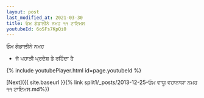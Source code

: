 ```yaml
---
layout: post
last_modified_at: 2021-03-30
title: ਓਮ ਗੰਡਾਲੀਨੇ ਨਮਹ ੧੧ ਟਾਇਮਸ
youtubeId: 6oSFs7KpQi0
---
```

 
 
 ਓਮ ਗੰਡਾਲੀਨੇ ਨਮਹ  
 
 -  ਜੋ ਪਹਾੜੀ ਪ੍ਰਦੇਸ਼ ਤੇ ਰਹਿੰਦਾ ਹੈ 
 
  
 
  
 
 
 
 
 
 


{% include youtubePlayer.html id=page.youtubeId %}
 
[Next]({{ site.baseurl }}{% link  split1/_posts/2013-12-25-ਓਮ ਵਾਯੂ ਵਹਾਨਾਯਾ ਨਮਹ ੧੧ ਟਾਇਮਸ.md%})
 
